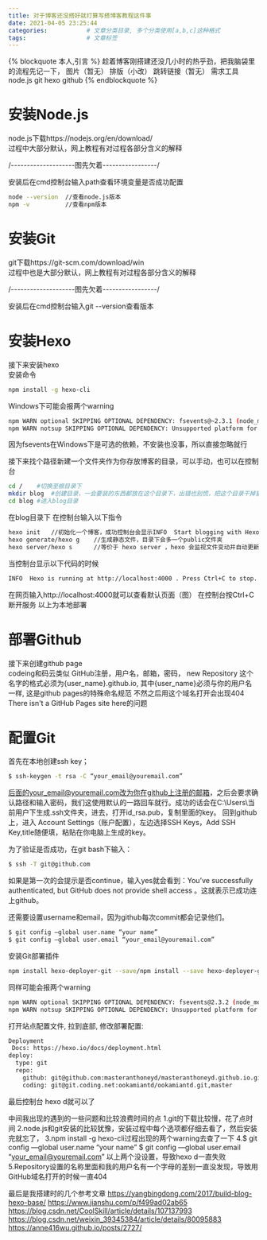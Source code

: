 ```yaml
---
title: 对于博客还没搭好就打算写搭博客教程这件事
date: 2021-04-05 23:25:44
categories:           # 文章分类目录, 多个分类使用[a,b,c]这种格式
tags:                 # 文章标签
---
```



{% blockquote 本人,引言 %}
趁着博客刚搭建还没几小时的热乎劲，把我脑袋里的流程先记一下，
图片（暂无） 排版（小改） 跳转链接（暂无）
需求工具 node.js git hexo github
{% endblockquote %}
<!--more-->
<!--more标签以下的内容要点击“阅读全文”才能看见-->

# 安装Node.js
node.js下载https://nodejs.org/en/download/  
过程中大部分默认，网上教程有对过程各部分含义的解释

/--------------------图先欠着-----------------/

安装后在cmd控制台输入path查看环境变量是否成功配置
``` bash
node --version  //查看node.js版本
npm -v          //查看npm版本
```
# 安装Git
git下载https://git-scm.com/download/win    
过程中也是大部分默认，网上教程有对过程各部分含义的解释

/--------------------图先欠着-----------------/

安装后在cmd控制台输入git --version查看版本
# 安装Hexo
接下来安装hexo  
安装命令
```bash
npm install -g hexo-cli
```
Windows下可能会报两个warning
``` bash
npm WARN optional SKIPPING OPTIONAL DEPENDENCY: fsevents@~2.3.1 (node_modules\hexo-cli\node_modules\chokidar\node_modules\fsevents):
npm WARN notsup SKIPPING OPTIONAL DEPENDENCY: Unsupported platform for fsevents@2.3.2: wanted {"os":"darwin","arch":"any"} (current: {"os":"win32","arch":"x64"})
```
因为fsevents在Windows下是可选的依赖，不安装也没事，所以直接忽略就行

接下来找个路径新建一个文件夹作为你存放博客的目录，可以手动，也可以在控制台
```bash
cd /	#切换至根目录下 
mkdir blog  #创建目录，一会要装的东西都放在这个目录下，出错也别慌，把这个目录干掉重来，几分钟后还是一条好汉~ 
cd blog #进入blog目录
```

在blog目录下  在控制台输入以下指令
```bash
hexo init   //初始化一个博客，成功控制台会显示INFO  Start blogging with Hexo!
hexo generate/hexo g    //生成静态文件，目录下会多一个public文件夹
hexo server/hexo s      //等价于 hexo server ，hexo 会监视文件变动并自动更新，除修改站点配置文件外，无须重启服务器，直接刷新网页即可生效。
```
当控制台显示以下代码的时候
```bash
INFO  Hexo is running at http://localhost:4000 . Press Ctrl+C to stop.
```
在网页输入http://localhost:4000就可以查看默认页面（图）
在控制台按Ctrl+C断开服务
以上为本地部署
# 部署Github
接下来创建github page      
codeing和码云类似
GitHub注册，用户名，邮箱，密码，
new Repository
这个名字的格式必须为{user_name}.github.io, 其中{user_name}必须与你的用户名一样, 这是github pages的特殊命名规范
不然之后用这个域名打开会出现404 There isn't a GitHub Pages site here的问题


# 配置Git
首先在本地创建ssh key；
``` bash
$ ssh-keygen -t rsa -C “your_email@youremail.com”
```
后面的your_email@youremail.com改为你在github上注册的邮箱，之后会要求确认路径和输入密码，我们这使用默认的一路回车就行。成功的话会在C:\Users\当前用户下生成.ssh文件夹，进去，打开id_rsa.pub，复制里面的key。
回到github上，进入 Account Settings（账户配置），左边选择SSH Keys，Add SSH Key,title随便填，粘贴在你电脑上生成的key。

为了验证是否成功，在git bash下输入：
``` bash
$ ssh -T git@github.com
```
如果是第一次的会提示是否continue，输入yes就会看到：You’ve successfully authenticated, but GitHub does not provide shell access 。这就表示已成功连上github。


还需要设置username和email，因为github每次commit都会记录他们。
``` bash
$ git config —global user.name “your name”
$ git config —global user.email “your_email@youremail.com”
```
安装Git部署插件
```bash
npm install hexo-deployer-git --save/npm install --save hexo-deployer-git
```
同样可能会报两个warning
```bash
npm WARN optional SKIPPING OPTIONAL DEPENDENCY: fsevents@2.3.2 (node_modules\fsevents):
npm WARN notsup SKIPPING OPTIONAL DEPENDENCY: Unsupported platform for fsevents@2.3.2: wanted {"os":"darwin","arch":"any"} (current: {"os":"win32","arch":"x64"})
```

打开站点配置文件, 拉到底部, 修改部署配置:
```bash
Deployment
 Docs: https://hexo.io/docs/deployment.html
deploy:
  type: git
  repo:
    github: git@github.com:masteranthoneyd/masteranthoneyd.github.io.git,master
    coding: git@git.coding.net:ookamiantd/ookamiantd.git,master
```

 最后控制台 hexo d就可以了

 中间我出现的遇到的一些问题和比较浪费时间的点
1.git的下载比较慢，花了点时间
2.node.js和git安装的比较犹豫，安装过程中每个选项都仔细去看了，然后安装完就忘了，
3.npm install -g hexo-cli过程出现的两个warning去查了一下
4.$ git config —global user.name “your name”
  $ git config —global user.email “your_email@youremail.com”
  以上两个没设置，导致hexo d一直失败
5.Repository设置的名称里面和我的用户名有一个字母的差别一直没发现，导致用GitHub域名打开的时候一直404

最后是我搭建时的几个参考文章
https://yangbingdong.com/2017/build-blog-hexo-base/
https://www.jianshu.com/p/f499ad02ab65
https://blog.csdn.net/CoolSkill/article/details/107137993
https://blog.csdn.net/weixin_39345384/article/details/80095883
https://anne416wu.github.io/posts/2727/


